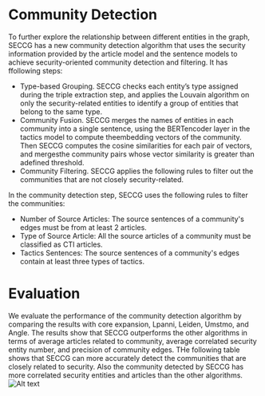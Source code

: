 # Community Detection

To further explore the relationship between different entities in the graph, SECCG has a new community detection algorithm that uses the security information provided by the article model and the sentence models to achieve security-oriented community detection and filtering. It has ffollowing steps:

- Type-based Grouping. SECCG checks each entity’s type assigned during the triple extraction step, and applies the Louvain algorithm on only the security-related entities to identify a group of entities that belong to the same type.
- Community Fusion. SECCG merges the names of entities in each community into a single sentence, using the BERTencoder layer in the tactics model to compute theembedding vectors of the community. Then SECCG computes the cosine similarities for each pair of vectors, and mergesthe community pairs whose vector similarity is greater than adefined threshold.
- Community Filtering. SECCG applies the following rules to filter out the communities that are not closely security-related.
  
In the community detection step, SECCG uses the following rules to filter the communities:
- Number of Source Articles: The source sentences of a community's edges must be from at least 2 articles.
- Type of Source Article: All the source articles of a community must be classified as CTI articles.
- Tactics Sentences: The source sentences of a community's edges contain at least three types of tactics.

# Evaluation
We evaluate the performance of the community detection algorithm by comparing the results with core expansion, Lpanni, Leiden, Umstmo, and Angle. The results show that SECCG outperforms the other algorithms in terms of average articles related to community, average correlated security entity number, and precision of community edges. THe following table shows that SECCG can more accurately detect the communities that are closely related to security. Also the community detected by SECCG has more correlated security entities and articles than the other algorithms.
![Alt text](https://i.imgur.com/j93JoOk.png)
